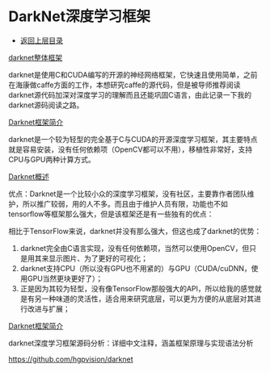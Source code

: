 # DarkNet深度学习框架


* [返回上层目录](../yolo.md)





[darknet整体框架](https://blog.csdn.net/weixin_41722370/article/details/90340347?utm_medium=distribute.pc_relevant.none-task-blog-2~default~BlogCommendFromMachineLearnPai2~default-9.control&depth_1-utm_source=distribute.pc_relevant.none-task-blog-2~default~BlogCommendFromMachineLearnPai2~default-9.control)

darknet是使用C和CUDA编写的开源的神经网络框架，它快速且使用简单，之前在海康做caffe方面的工作，本想研究caffe的源代码，但是被导师推荐阅读darknet源代码加深对深度学习的理解而且还能巩固C语言，由此记录一下我的darknet源码阅读之路。

[Darknet框架简介](https://blog.csdn.net/mao_hui_fei/article/details/113820303?utm_medium=distribute.pc_relevant.none-task-blog-2~default~baidujs_baidulandingword~default-0.control&spm=1001.2101.3001.4242)

darknet是一个较为轻型的完全基于C与CUDA的开源深度学习框架，其主要特点就是容易安装，没有任何依赖项（OpenCV都可以不用），移植性非常好，支持CPU与GPU两种计算方式。

[Darknet概述](https://blog.csdn.net/u010122972/article/details/83541978)

优点：Darknet是一个比较小众的深度学习框架，没有社区，主要靠作者团队维护，所以推广较弱，用的人不多。而且由于维护人员有限，功能也不如tensorflow等框架那么强大，但是该框架还是有一些独有的优点：

相比于TensorFlow来说，darknet并没有那么强大，但这也成了darknet的优势：

1. darknet完全由C语言实现，没有任何依赖项，当然可以使用OpenCV，但只是用其来显示图片、为了更好的可视化；
2. darknet支持CPU（所以没有GPU也不用紧的）与GPU（CUDA/cuDNN，使用GPU当然更块更好了）；
3. 正是因为其较为轻型，没有像TensorFlow那般强大的API，所以给我的感觉就是有另一种味道的灵活性，适合用来研究底层，可以更为方便的从底层对其进行改进与扩展；

[Darknet框架简介](https://blog.csdn.net/xunan003/article/details/79932888)

darknet深度学习框架源码分析：详细中文注释，涵盖框架原理与实现语法分析

https://github.com/hgpvision/darknet



